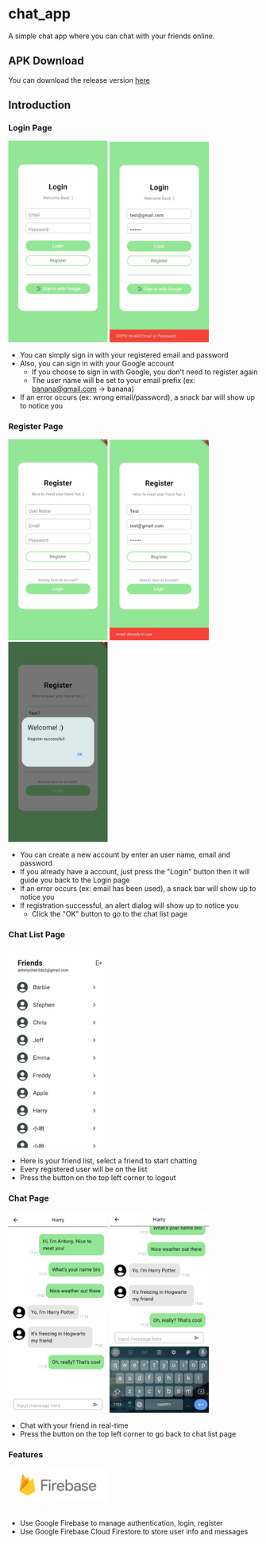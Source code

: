 # chat_app

A simple chat app where you can chat with your friends online.

## APK Download
You can download the release version [here](app-release.apk)

## Introduction

### Login Page

<div style="display:inline-block">
  <img src="image/Login_page.jpg" width="200"> <img src="image/Login_page_snack_bar.jpg" width="200">
</div>
<br/>

- You can simply sign in with your registered email and password
- Also, you can sign in with your Google account
    - If you choose to sign in with Google, you don't need to register again 
    - The user name will be set to your email prefix (ex: banana@gmail.com -> banana)
- If an error occurs (ex: wrong email/password), a snack bar will show up to notice you

### Register Page

<div style="display:inline-block">
  <img src="image/Register_page.jpg" width="200"> <img src="image/Register_page_snack_bar.jpg" width="200"> <img src="image/Register_page_alert_dialog.jpg" width="200">
</div>
<br/>

- You can create a new account by enter an user name, email and password
- If you already have a account, just press the "Login" button then it will guide you back to the Login page
- If an error occurs (ex: email has been used), a snack bar will show up to notice you
- If registration successful, an alert dialog will show up to notice you
    - Click the "OK" button to go to the chat list page

### Chat List Page

<div style="display:inline-block">
  <img src="image/Chat_list_page.jpg" width="200">
</div>
<br/>

- Here is your friend list, select a friend to start chatting
- Every registered user will be on the list
- Press the button on the top left corner to logout

### Chat Page

<div style="display:inline-block">
  <img src="image/Chat_page.jpg" width="200"> <img src="image/Chat_page_with_keyboard.jpg" width="200">
</div>
<br/>

- Chat with your friend in real-time
- Press the button on the top left corner to go back to chat list page

### Features

<div style="display:inline-block">
  <img src="image/Firebase_logo.png" width="200">
</div>
<br/>
<br/>

- Use Google Firebase to manage authentication, login, register
- Use Google Firebase Cloud Firestore to store user info and messages